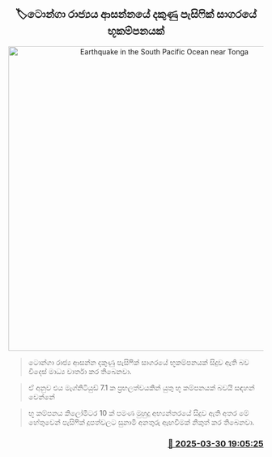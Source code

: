 <p align='center'><b><h2 align='center' title='Earthquake in the South Pacific Ocean near Tonga'>🏷ටොන්ගා රාජ්‍යය ආසන්නයේ දකුණු පැසිෆික් සාගරයේ භූකම්පනයක්</h2></b></p>
<p align='center'><img src='https://helakuru.sgp1.cdn.digitaloceanspaces.com/esana/images/lib/earth.jpg' width='600' alt='Earthquake in the South Pacific Ocean near Tonga'></p>

> ටොන්ගා රාජ්‍ය ආසන්න දකුණු පැසිෆික් සාගරයේ භූකම්පනයක් සිදුව ඇති බව විදෙස් මාධ්‍ය වාර්තා කර තිබෙනවා.

> ඒ අනුව එය මැග්නිටියුඩ් 7.1 ක ප්‍රභලත්වයකින් යුතු භූ කම්පනයක් බවයි සඳහන් වෙන්නේ

> භූ කම්පනය කිලෝමීටර 10 ක් පමණ මුහුදු අභ්‍යන්තරයේ සිදුව ඇති අතර මේ හේතුවෙන් පැසිෆික් දූපත්වලට සුනාමි අනතුරු ඇඟවීමක් නිකුත් කර තිබෙනවා.



<h3 align='right'><a href='https://www.helakuru.lk/esana/p/108791/'>📅 2025-03-30 19:05:25</a></h3>
